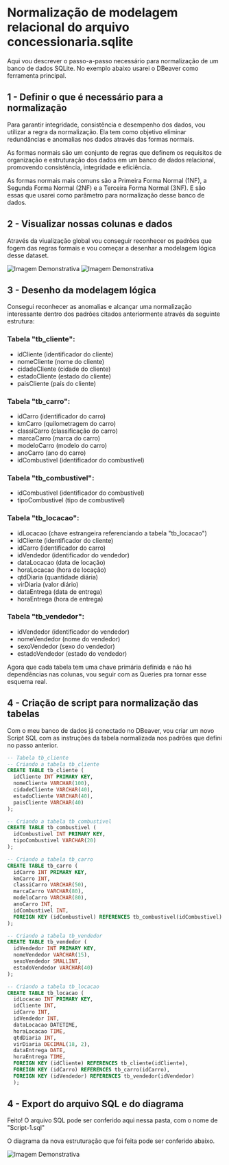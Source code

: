 # Normalização de modelagem relacional do arquivo concessionaria.sqlite

Aqui vou descrever o passo-a-passo necessário para normalização de um banco de dados SQLite. No exemplo abaixo usarei o DBeaver como ferramenta principal.

## 1 - Definir o que é necessário para a normalização

Para garantir integridade, consistência e desempenho dos dados, vou utilizar a regra da normalização. Ela tem como objetivo eliminar redundâncias e anomalias nos dados através das formas normais.

As formas normais são um conjunto de regras que definem os requisitos de organização e estruturação dos dados em um banco de dados relacional, promovendo consistência, integridade e eficiência.

As formas normais mais comuns são a Primeira Forma Normal (1NF), a Segunda Forma Normal (2NF) e a Terceira Forma Normal (3NF). E são essas que usarei como parâmetro para normalização desse banco de dados.


## 2 - Visualizar nossas colunas e dados
Através da viualização global vou conseguir reconhecer os padrões que fogem das regras formais e vou começar a desenhar a modelagem lógica desse dataset. 

![Imagem Demonstrativa](img/1.png)
![Imagem Demonstrativa](img/1-1.png)


## 3 - Desenho da modelagem lógica

Consegui reconhecer as anomalias e alcançar uma normalização interessante dentro dos padrões citados anteriormente através da seguinte estrutura:

### Tabela "tb_cliente":
* idCliente (identificador do cliente)
* nomeCliente (nome do cliente)
* cidadeCliente (cidade do cliente)
* estadoCliente (estado do cliente)
* paisCliente (país do cliente)

### Tabela "tb_carro":
* idCarro (identificador do carro)
* kmCarro (quilometragem do carro)
* classiCarro (classificação do carro)
* marcaCarro (marca do carro)
* modeloCarro (modelo do carro)
* anoCarro (ano do carro)
* idCombustivel (identificador do combustível)

### Tabela "tb_combustivel":
* idCombustivel (identificador do combustível)
* tipoCombustivel (tipo de combustível)

### Tabela "tb_locacao":
* idLocacao (chave estrangeira referenciando a tabela "tb_locacao")
* idCliente (identificador do cliente)
* idCarro (identificador do carro)
* idVendedor (identificador do vendedor)
* dataLocacao (data de locação)
* horaLocacao (hora de locação)
* qtdDiaria (quantidade diária)
* virDiaria (valor diário)
* dataEntrega (data de entrega)
* horaEntrega (hora de entrega)

### Tabela "tb_vendedor":
* idVendedor (identificador do vendedor)
* nomeVendedor (nome do vendedor)
* sexoVendedor (sexo do vendedor)
* estadoVendedor (estado do vendedor)

Agora que cada tabela tem uma chave primária definida e não há dependências nas colunas, vou seguir com as Queries pra tornar esse esquema real.


## 4 - Criação de script para normalização das tabelas

Com o meu banco de dados já conectado no DBeaver, vou criar um novo Script SQL com as instruções da tabela normalizada nos padrões que defini no passo anterior. 

```sql
-- Tabela tb_cliente
-- Criando a tabela tb_cliente
CREATE TABLE tb_cliente (
  idCliente INT PRIMARY KEY,
  nomeCliente VARCHAR(100),
  cidadeCliente VARCHAR(40),
  estadoCliente VARCHAR(40),
  paisCliente VARCHAR(40)
);

-- Criando a tabela tb_combustivel
CREATE TABLE tb_combustivel (
  idCombustivel INT PRIMARY KEY,
  tipoCombustivel VARCHAR(20)
);

-- Criando a tabela tb_carro
CREATE TABLE tb_carro (
  idCarro INT PRIMARY KEY,
  kmCarro INT,
  classiCarro VARCHAR(50),
  marcaCarro VARCHAR(80),
  modeloCarro VARCHAR(80),
  anoCarro INT,
  idCombustivel INT,
  FOREIGN KEY (idCombustivel) REFERENCES tb_combustivel(idCombustivel)
);

-- Criando a tabela tb_vendedor
CREATE TABLE tb_vendedor (
  idVendedor INT PRIMARY KEY,
  nomeVendedor VARCHAR(15),
  sexoVendedor SMALLINT,
  estadoVendedor VARCHAR(40)
);

-- Criando a tabela tb_locacao
CREATE TABLE tb_locacao (
  idLocacao INT PRIMARY KEY,
  idCliente INT,
  idCarro INT,
  idVendedor INT,
  dataLocacao DATETIME,
  horaLocacao TIME,
  qtdDiaria INT,
  virDiaria DECIMAL(18, 2),
  dataEntrega DATE,
  horaEntrega TIME,
  FOREIGN KEY (idCliente) REFERENCES tb_cliente(idCliente),
  FOREIGN KEY (idCarro) REFERENCES tb_carro(idCarro),
  FOREIGN KEY (idVendedor) REFERENCES tb_vendedor(idVendedor)
  );
```


## 4 - Export do arquivo SQL e do diagrama
Feito! O arquivo SQL pode ser conferido aqui nessa pasta, com o nome de "Script-1.sql"

O diagrama da nova estruturação que foi feita pode ser conferido abaixo.

![Imagem Demonstrativa](img/diagrama.png)